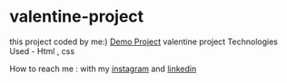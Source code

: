 # valentine-project
this project coded by me:)
[Demo Project](https://mayabehroozi.github.io/valentine-project/)
valentine project
 Technologies Used - Html , css 


 
 How to reach me : with my [instagram](https://www.instagram.com/mayacodingjourneyy) and 
[linkedin](https://www.linkedin.com/in/maya-behroozi-5b27a425b/) 
